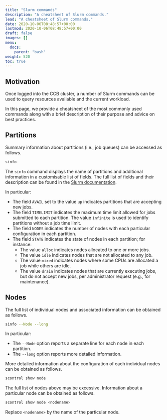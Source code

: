 ```yaml
---
title: "Slurm commands"
description: "A cheatsheet of Slurm commands."
lead: "A cheatsheet of Slurm commands."
date: 2020-10-06T08:48:57+00:00
lastmod: 2020-10-06T08:48:57+00:00
draft: false
images: []
menu:
  docs:
    parent: "bash"
weight: 520
toc: true
---
```


## Motivation

Once logged into the CCB cluster, a number of Slurm commands can be used to query
resources available and the current workload.

In this page, we provide a cheatsheet of the most commonly used commands
along with a brief description of their purpose and advice on best practices.

## Partitions

Summary information about partitions (i.e., job queues) can be accessed as follows.

```bash
sinfo
```

The `sinfo` command displays the name of partitions and additional information
in a customisable list of fields.
The full list of fields and their description can be found in the
[Slurm documentation][sinfo-output-fields].

In particular:

* The field `AVAIL` set to the value `up` indicates partitions that are accepting
  new jobs.
* The field `TIMELIMIT` indicates the maximum time limit allowed for jobs submitted
  to each partition.
  The value `infinite` is used to identify partitions without a job time limit.
* The field `NODES` indicates the number of nodes with each particular configuration
  in each partition.
* The field `STATE` indicates the state of nodes in each partition; for instance:
  - The value `alloc` indicates nodes allocated to one or more jobs.
  - The value `idle` indicates nodes that are not allocated to any job.
  - The value `mixed` indicates nodes where some CPUs are allocated a job
    while others are idle.
  - The value `drain` indicates nodes that are currently executing jobs,
    but do not accept new jobs, per administrator request
    (e.g., for maintenance).

## Nodes

The full list of individual nodes and associated information can be obtained as follows.

```bash
sinfo --Node --long
```

In particular:

* The `--Node` option reports a separate line for each node in each partition.
* The `--long` option reports more detailed information.

More detailed information about the configuration of each individual nodes
can be obtained as follows.

```bash
scontrol show node
```

The full list of nodes above may be excessive.
Information about a particular node can be obtained as follows.

```bash
scontrol show node <nodename>
```

Replace `<nodename>` by the name of the particular node.

<!-- Link definitions -->

[sinfo-output-fields]: https://slurm.schedmd.com/sinfo.html#SECTION_OUTPUT-FIELD-DESCRIPTIONS
